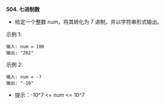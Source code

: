 **504. 七进制数**
- 给定一个整数 num，将其转化为 7 进制，并以字符串形式输出。

示例 1:
```
输入: num = 100
输出: "202"
```
示例 2:
```
输入: num = -7
输出: "-10"
```

- 提示：-10^7 <= num <= 10^7